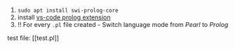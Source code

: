1) `sudo apt install swi-prolog-core`
2) install [vs-code prolog extension](https://marketplace.visualstudio.com/items?itemName=arthurwang.vsc-prolog) 
3) !! For every `.pl` file created - Switch language mode from _Pearl_ to _Prolog_

test file: [[test.pl]]